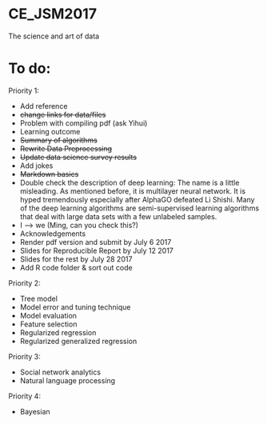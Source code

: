 # CE_JSM2017
The science and art of data

# To do:

Priority 1:

- Add reference
- ~~change links for data/files~~
- Problem with compiling pdf (ask Yihui)
- Learning outcome
- ~~Summary of algorithms~~
- ~~Rewrite Data Preprocessing~~
- ~~Update data science survey results~~
- Add jokes
- ~~Markdown basics~~
- Double check the description of deep learning: The name is a little misleading. As mentioned before, it is multilayer neural network. It is hyped tremendously especially after AlphaGO defeated Li Shishi. Many of the deep learning algorithms are semi-supervised learning algorithms that deal with large data sets with a few unlabeled samples. 
- I --> we (Ming, can you check this?)
- Acknowledgements
- Render pdf version and submit by July 6 2017
- Slides for Reproducible Report by July 12 2017
- Slides for the rest by July 28 2017
- Add R code folder & sort out code 


Priority 2: 

- Tree model 
- Model error and tuning technique
- Model evaluation
- Feature selection
- Regularized regression
- Regularized generalized regression

Priority 3:

- Social network analytics
- Natural language processing

Priority 4:
- Bayesian
